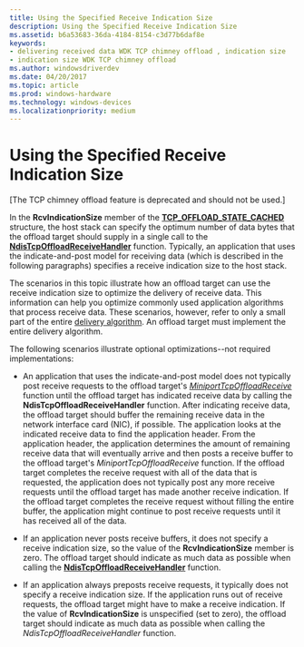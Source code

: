 ```yaml
---
title: Using the Specified Receive Indication Size
description: Using the Specified Receive Indication Size
ms.assetid: b6a53683-36da-4184-8154-c3d77b6daf8e
keywords:
- delivering received data WDK TCP chimney offload , indication size
- indication size WDK TCP chimney offload
ms.author: windowsdriverdev
ms.date: 04/20/2017
ms.topic: article
ms.prod: windows-hardware
ms.technology: windows-devices
ms.localizationpriority: medium
---
```


# Using the Specified Receive Indication Size


\[The TCP chimney offload feature is deprecated and should not be used.\]




In the **RcvIndicationSize** member of the [**TCP\_OFFLOAD\_STATE\_CACHED**](https://msdn.microsoft.com/library/windows/hardware/ff570937) structure, the host stack can specify the optimum number of data bytes that the offload target should supply in a single call to the [**NdisTcpOffloadReceiveHandler**](https://msdn.microsoft.com/library/windows/hardware/ff564606) function. Typically, an application that uses the indicate-and-post model for receiving data (which is described in the following paragraphs) specifies a receive indication size to the host stack.

The scenarios in this topic illustrate how an offload target can use the receive indication size to optimize the delivery of receive data. This information can help you optimize commonly used application algorithms that process receive data. These scenarios, however, refer to only a small part of the entire [delivery algorithm](delivery-algorithm.md). An offload target must implement the entire delivery algorithm.

The following scenarios illustrate optional optimizations--not required implementations:

-   An application that uses the indicate-and-post model does not typically post receive requests to the offload target's [*MiniportTcpOffloadReceive*](https://msdn.microsoft.com/library/windows/hardware/ff559460) function until the offload target has indicated receive data by calling the **NdisTcpOffloadReceiveHandler** function. After indicating receive data, the offload target should buffer the remaining receive data in the network interface card (NIC), if possible. The application looks at the indicated receive data to find the application header. From the application header, the application determines the amount of remaining receive data that will eventually arrive and then posts a receive buffer to the offload target's *MiniportTcpOffloadReceive* function. If the offload target completes the receive request with all of the data that is requested, the application does not typically post any more receive requests until the offload target has made another receive indication. If the offload target completes the receive request without filling the entire buffer, the application might continue to post receive requests until it has received all of the data.

-   If an application never posts receive buffers, it does not specify a receive indication size, so the value of the **RcvIndicationSize** member is zero. The offload target should indicate as much data as possible when calling the [**NdisTcpOffloadReceiveHandler**](https://msdn.microsoft.com/library/windows/hardware/ff564606) function.

-   If an application always preposts receive requests, it typically does not specify a receive indication size. If the application runs out of receive requests, the offload target might have to make a receive indication. If the value of **RcvIndicationSize** is unspecified (set to zero), the offload target should indicate as much data as possible when calling the *NdisTcpOffloadReceiveHandler* function.

 

 





